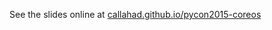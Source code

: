 See the slides online at [callahad.github.io/pycon2015-coreos](https://callahad.github.io/pycon2015-coreos)
